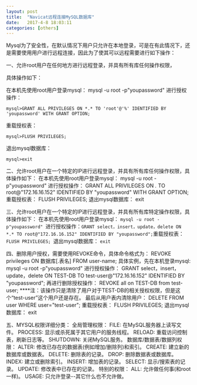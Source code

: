 ```yaml
---
layout:	post
title:	"Navicat远程连接MySQL数据库"
date:	2017-4-8 18:03:11
categories:	[others]
---
```


Mysql为了安全性，在默认情况下用户只允许在本地登录，可是在有此情况下，还是需要使用用户进行远程连接，因此为了使其可以远程需要进行如下操作：

一、允许root用户在任何地方进行远程登录，并具有所有库任何操作权限，

具体操作如下：

在本机先使用root用户登录mysql： mysql -u root -p"youpassword" 进行授权操作：

``
mysql>GRANT ALL PRIVILEGES ON *.* TO 'root'@'%' IDENTIFIED BY 'youpassword' WITH GRANT OPTION;
``

重载授权表：

``
mysql>FLUSH PRIVILEGES;
``

退出mysql数据库：

```
mysql>exit
```
二、允许root用户在一个特定的IP进行远程登录，并具有所有库任何操作权限，具体操作如下： 在本机先使用root用户登录mysql： mysql -u root -p"youpassword" 进行授权操作： GRANT ALL PRIVILEGES ON *.* TO root@"172.16.16.152" IDENTIFIED BY "youpassword" WITH GRANT OPTION; 重载授权表： FLUSH PRIVILEGES; 退出mysql数据库： exit

三、允许root用户在一个特定的IP进行远程登录，并具有所有库特定操作权限，具体操作如下： 在本机先使用root用户登录mysql： `mysql -u root -p"youpassword" `进行授权操作：` GRANT select，insert，update，delete ON *.* TO root@"172.16.16.152" IDENTIFIED BY "youpassword"; `重载授权表： `FLUSH PRIVILEGES; `退出mysql数据库： `exit`

四、删除用户授权，需要使用REVOKE命令，具体命令格式为： REVOKE privileges ON 数据库[.表名] FROM user-name; 具体实例，先在本机登录mysql: mysql -u root -p"youpassword" 进行授权操作： GRANT select，insert，update，delete ON TEST-DB TO test-user@"172.16.16.152" IDENTIFIED BY "youpassword"; 再进行删除授权操作： REVOKE all on TEST-DB from test-user; ****注：该操作只是清除了用户对于TEST-DB的相关授权权限，但是这个“test-user”这个用户还是存在。 最后从用户表内清除用户： DELETE FROM user WHERE user="test-user"; 重载授权表： FLUSH PRIVILEGES; 退出mysql数据库： exit

 
五、MYSQL权限详细分类： 全局管理权限： FILE: 在MySQL服务器上读写文件。 PROCESS: 显示或杀死属于其它用户的服务线程。 RELOAD: 重载访问控制表，刷新日志等。 SHUTDOWN: 关闭MySQL服务。 数据库/数据表/数据列权限： ALTER: 修改已存在的数据表(例如增加/删除列)和索引。 CREATE: 建立新的数据库或数据表。 DELETE: 删除表的记录。 DROP: 删除数据表或数据库。 INDEX: 建立或删除索引。 INSERT: 增加表的记录。 SELECT: 显示/搜索表的记录。 UPDATE: 修改表中已存在的记录。 特别的权限： ALL: 允许做任何事(和root一样)。 USAGE: 只允许登录--其它什么也不允许做。